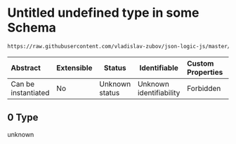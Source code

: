 # Untitled undefined type in some Schema

```txt
https://raw.githubusercontent.com/vladislav-zubov/json-logic-js/master/schemas/operators/array/some.json#/examples/1/some/0
```




| Abstract            | Extensible | Status         | Identifiable            | Custom Properties | Additional Properties | Access Restrictions | Defined In                                                      |
| :------------------ | ---------- | -------------- | ----------------------- | :---------------- | --------------------- | ------------------- | --------------------------------------------------------------- |
| Can be instantiated | No         | Unknown status | Unknown identifiability | Forbidden         | Allowed               | none                | [some.json\*](operators/array/some.json "open original schema") |

## 0 Type

unknown
